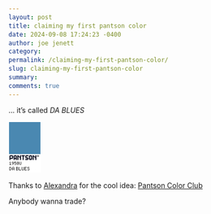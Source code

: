 ```yaml
---
layout: post
title: claiming my first pantson color
date: 2024-09-08 17:24:23 -0400
author: joe jenett
category: 
permalink: /claiming-my-first-pantson-color/
slug: claiming-my-first-pantson-color
summary: 
comments: true
---
```

... it’s called *DA BLUES*

<a href="https://pantson.xandra.cc/"><img src="/images/dablues.png" width="64" alt=""></a>

Thanks to <a href="https://xandra.cc/">Alexandra</a> for the cool idea: <a title="Pantson Color Club" href="https://pantson.xandra.cc/">Pantson Color Club</a>

Anybody wanna trade?

<a href="https://brid.gy/publish/mastodon"></a>